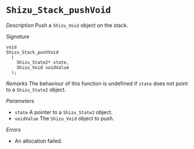 # `Shizu_Stack_pushVoid`

*Description*
Push a `Shizu_Void` object on the stack.

*Signature*
```
void
Shizu_Stack_pushVoid
  (
    Shizu_State2* state,
    Shizu_Void voidValue
  );
```

*Remarks*
The behaviour of this function is undefined if `state` does not point to a `Shizu_State2` object.

*Parameters*
- `state` A pointer to a `Shizu_State2` object.
- `voidValue` The `Shizu_Void` object to push.

*Errors*
- An allocation failed.
